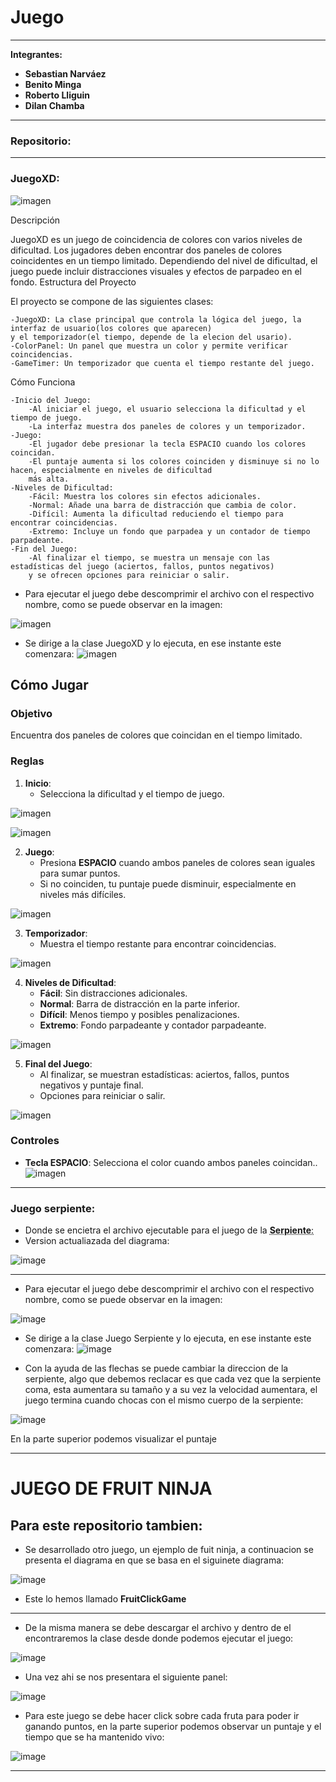 # Juego
---

**Integrantes:**
- **Sebastian Narváez**
- **Benito Minga**
- **Roberto Lliguin**
- **Dilan Chamba**

---

### Repositorio:

---
### JuegoXD:
![imagen](https://github.com/user-attachments/assets/f9b5a557-9b8c-415f-ad1f-93d3b896e304)

Descripción

JuegoXD es un juego de coincidencia de colores con varios niveles de dificultad. Los jugadores deben encontrar dos paneles de colores coincidentes en un tiempo limitado. Dependiendo del nivel de dificultad, el juego puede incluir distracciones visuales y efectos de parpadeo en el fondo.
Estructura del Proyecto

El proyecto se compone de las siguientes clases:

    -JuegoXD: La clase principal que controla la lógica del juego, la interfaz de usuario(los colores que aparecen) 
    y el temporizador(el tiempo, depende de la elecion del usario).
    -ColorPanel: Un panel que muestra un color y permite verificar coincidencias.
    -GameTimer: Un temporizador que cuenta el tiempo restante del juego.

Cómo Funciona

    -Inicio del Juego:
        -Al iniciar el juego, el usuario selecciona la dificultad y el tiempo de juego.
        -La interfaz muestra dos paneles de colores y un temporizador.
    -Juego:
        -El jugador debe presionar la tecla ESPACIO cuando los colores coincidan.
        -El puntaje aumenta si los colores coinciden y disminuye si no lo hacen, especialmente en niveles de dificultad
        más alta.
    -Niveles de Dificultad:
        -Fácil: Muestra los colores sin efectos adicionales.
        -Normal: Añade una barra de distracción que cambia de color.
        -Difícil: Aumenta la dificultad reduciendo el tiempo para encontrar coincidencias.
        -Extremo: Incluye un fondo que parpadea y un contador de tiempo parpadeante.
    -Fin del Juego:
        -Al finalizar el tiempo, se muestra un mensaje con las estadísticas del juego (aciertos, fallos, puntos negativos)
        y se ofrecen opciones para reiniciar o salir.


- Para ejecutar el juego debe descomprimir el archivo con el respectivo nombre, como se puede observar en la imagen:
  
![imagen](https://github.com/user-attachments/assets/43c7eae4-1f8f-476d-87c2-fb34d10130c2)


- Se dirige a la clase JuegoXD y lo ejecuta, en ese instante este comenzara:
![imagen](https://github.com/user-attachments/assets/e73421a3-4165-485d-8372-3bc7fe9a02f5)

## Cómo Jugar

### Objetivo
Encuentra dos paneles de colores que coincidan en el tiempo limitado.

### Reglas
1. **Inicio**:
   - Selecciona la dificultad y el tiempo de juego.

![imagen](https://github.com/user-attachments/assets/45407766-91b2-4717-bc0c-31f9abf2a22d)

![imagen](https://github.com/user-attachments/assets/b40497f1-3d33-47c9-b1ed-d50ea244c7ad)


2. **Juego**:
   - Presiona **ESPACIO** cuando ambos paneles de colores sean iguales para sumar puntos.
   - Si no coinciden, tu puntaje puede disminuir, especialmente en niveles más difíciles.
   
![imagen](https://github.com/user-attachments/assets/1a3bd31f-0e6c-4273-a9b2-adbcb0919e1c)


3. **Temporizador**:
   - Muestra el tiempo restante para encontrar coincidencias.

![imagen](https://github.com/user-attachments/assets/038d9bae-1aad-4b90-a6ef-5e2495be4104)


4. **Niveles de Dificultad**:
   - **Fácil**: Sin distracciones adicionales.
   - **Normal**: Barra de distracción en la parte inferior.
   - **Difícil**: Menos tiempo y posibles penalizaciones.
   - **Extremo**: Fondo parpadeante y contador parpadeante.

![imagen](https://github.com/user-attachments/assets/45407766-91b2-4717-bc0c-31f9abf2a22d)

5. **Final del Juego**:
   - Al finalizar, se muestran estadísticas: aciertos, fallos, puntos negativos y puntaje final.
   - Opciones para reiniciar o salir.

![imagen](https://github.com/user-attachments/assets/ae805f4f-c154-4cc2-a572-a3970598f239)
   

### Controles
- **Tecla ESPACIO**: Selecciona el color cuando ambos paneles coincidan..
![imagen](https://github.com/user-attachments/assets/cfa47980-9ac7-4afd-b265-7edc1028e924)


---
### Juego serpiente:
- Donde se encietra el archivo ejecutable para el juego de la <abbr title="Hyper Text Markup Language">**Serpiente**:</abbr>
- Version actualiazada del diagrama:
  
![image](https://github.com/user-attachments/assets/f10e2329-e0b4-43c2-8bc3-7625f444a6e1)


---
- Para ejecutar el juego debe descomprimir el archivo con el respectivo nombre, como se puede observar en la imagen:

![image](https://github.com/user-attachments/assets/fcdba9b0-aa19-40b9-aead-86b9171abc69)

- Se dirige a la clase Juego Serpiente y lo ejecuta, en ese instante este comenzara:
![image](https://github.com/user-attachments/assets/a86de08e-3d74-4b51-b695-123e9b796721)

- Con la ayuda de las flechas se puede cambiar la direccion de la serpiente, algo que debemos reclacar es que cada vez que la serpiente coma, esta aumentara su tamaño y a su vez la velocidad aumentara, el juego termina cuando chocas con el mismo cuerpo de la serpiente:

![image](https://github.com/user-attachments/assets/72f9a3f4-3ca0-469c-b5ee-12b452063a24)


En la parte superior podemos visualizar el puntaje

---

# JUEGO DE FRUIT NINJA

Para este repositorio tambien:
---
- Se desarrollado otro juego, un ejemplo de fuit ninja, a continuacion se presenta el diagrama en que se basa en el siguinete diagrama:  

![image](https://github.com/user-attachments/assets/75a772e9-5639-4a24-b043-5f25956f6756)


- Este lo hemos llamado **FruitClickGame**
---

- De la misma manera se debe descargar el archivo y dentro de el encontraremos la clase desde donde podemos ejecutar el juego:

![image](https://github.com/user-attachments/assets/2ca2ab99-79cd-44ab-8a15-e803d1a1fedb)


- Una vez ahi se nos presentara el siguiente panel:

![image](https://github.com/user-attachments/assets/dc3a117e-74c8-416f-8644-16b7a8fe706f)


- Para este juego se debe hacer click sobre cada fruta para poder ir ganando puntos, en la parte superior podemos observar un puntaje y el tiempo que se ha mantenido vivo:

![image](https://github.com/user-attachments/assets/6018f1a5-0c4c-4cb1-97d0-035dc7476f36)

---

